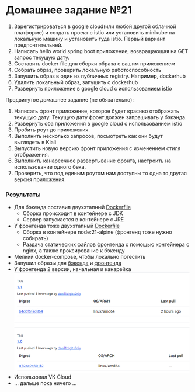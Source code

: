 # Домашнее задание №21


1.	Зарегистрироваться в google cloud(или любой другой облачной платформе) и создать проект с istio
      или установить minikube на локальную машину и установить туда istio.
      Первый вариант предпочтительней.
2.	Написать hello world spring boot приложение, возвращающая на GET запрос текущую дату.
3.	Составить docker file для сборки образа c вашим приложением
4.	Собрать образ, проверить локальную работоспособность
5.	Запушить образ в один из публичных registry. Например, dockerhub
6.	Удалить локальный образ, запушить с dockerhub
7.	Развернуть приложение в google cloud с использованием istio

Продвинутое домашнее задание (не обязательно):
1.	Написать фронт приложение, которое будет красиво отображать текущую дату. Текущую дату фронт должен запрашивать у бэкэнда.
2.	Развернуть оба приложения в google cloud с использованием istio
3.	Пробить роут до приложения.
4.	Выполнить несколько запросов, посмотреть как они будут выглядеть в Kiali
5.	Выпустить новую версию фронт приложения с изменением стиля отображения.
6.	Выполнить канареечное развертывание фронта, настроить на использование одного бека.
7.	Проверить, что под единым роутом нам доступны то одна то другая версия приложения.


### Результаты

- Для бэкенда составил двухэтапный [Dockerfile](Dockerfile)
  - Сборка происходит в контейнере с JDK 
  - Сервер запускается в контейнере с JRE
- У фронтенда тоже двухэтапный [Dockerfile](frontend/Dockerfile)
  - Сборка в контейнере node:21-alpine (фронтенд тоже нужно собирать)
  - Раздача статических файлов фронтенда с помощью контейнера с nginx, а также проксирование к бэкенду
- Мелкий docker-compose, чтобы локально потестить
- Запушил образы для [бэкенда](https://hub.docker.com/r/danil1digits0nly/lab21-api) и [фронтенда](https://hub.docker.com/r/danil1digits0nly/lab21-frontend)
- У фронтенда 2 версии, начальная и канарейка ![img.png](frontend-tags.png)
- Использовал VK Cloud
- ... дальше пока ничего ...